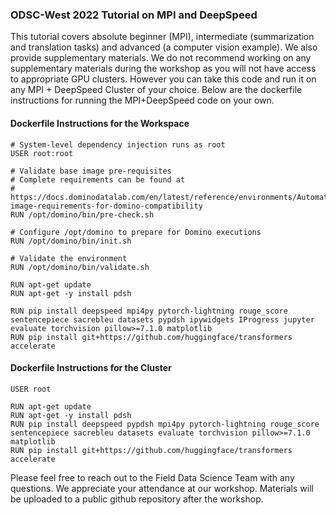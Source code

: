 ### ODSC-West 2022 Tutorial on MPI and DeepSpeed

This tutorial covers absolute beginner (MPI), intermediate (summarization and translation tasks) and advanced (a computer vision example).  We also provide supplementary materials.  We do not recommend working on any supplementary materials during the workshop as you will not have access to appropriate GPU clusters.  However you can take this code and run it on any MPI + DeepSpeed Cluster of your choice.  Below are the dockerfile instructions for running the MPI+DeepSpeed code on your own.

#### Dockerfile Instructions for the Workspace

```
# System-level dependency injection runs as root
USER root:root

# Validate base image pre-requisites
# Complete requirements can be found at
# https://docs.dominodatalab.com/en/latest/reference/environments/Automatic_Custom_Image_Compatibility.html#custom-image-requirements-for-domino-compatibility
RUN /opt/domino/bin/pre-check.sh

# Configure /opt/domino to prepare for Domino executions
RUN /opt/domino/bin/init.sh

# Validate the environment
RUN /opt/domino/bin/validate.sh

RUN apt-get update
RUN apt-get -y install pdsh

RUN pip install deepspeed mpi4py pytorch-lightning rouge_score sentencepiece sacrebleu datasets pypdsh ipywidgets IProgress jupyter evaluate torchvision pillow>=7.1.0 matplotlib
RUN pip install git+https://github.com/huggingface/transformers accelerate

```

#### Dockerfile Instructions for the Cluster

```
USER root

RUN apt-get update
RUN apt-get -y install pdsh
RUN pip install deepspeed pypdsh mpi4py pytorch-lightning rouge_score sentencepiece sacrebleu datasets evaluate torchvision pillow>=7.1.0 matplotlib
RUN pip install git+https://github.com/huggingface/transformers accelerate
```

Please feel free to reach out to the Field Data Science Team with any questions.  We appreciate your attendance at our workshop. Materials will be uploaded to a public github repository after the workshop.